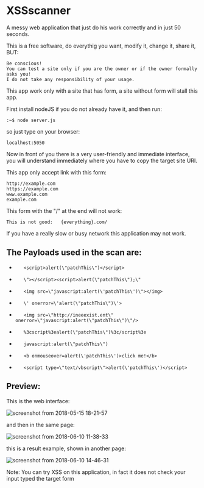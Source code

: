 # XSSscanner

A messy web application that just do his work	correctly and in just 50 seconds.

This is a free software, do everythig you want, modify it, change it, share it, BUT:

	Be conscious!	
	You can test a site only if you are the owner or if the owner formally asks you!
	I do not take any responsibility of your usage. 

This app work only with a site that has form, a site without form will stall this app.

First install nodeJS if you do not already have it, and then run:
	
	:~$ node server.js

so just type on your browser:

	localhost:5050

Now in front of you there is a very user-friendly and immediate interface, 
you will understand immediately where you have to copy the target site URI. 


This app only accept link with this form:
	
	http://example.com
	https://example.com
	www.example.com
	example.com

This form with the "/" at the end will not work: 

	This is not good:   {everything}.com/    



If you have a really slow or busy network this application may not work.


## The Payloads used in the scan are:
-        <script>alert(\"patchThis\")</script>
-        \"></script><script>alert(\"patchThis\");\"
-        <img src=\"javascript:alert(\'patchThis\')\"></img>
-        \' onerror=\'alert(\"patchThis\")\'>
-        <img src=\"http://ineeexist.ent\" onerror=\"javascript:alert(\"patchThis\")\"/>
-        %3cscript%3ealert(\"patchThis\")%3c/script%3e
-        javascript:alert(\"patchThis\")
-        <b onmouseover=alert(\'patchThis\')>click me!</b>
-        <script type=\"text/vbscript\">alert(\'patchThis\')</script>


## Preview: 
This is the web interface:

![screenshot from 2018-05-15 18-21-57](https://user-images.githubusercontent.com/40428406/41969055-8b86c310-7a06-11e8-9a1d-953bd30a1357.png)

and then in the same page:

![screenshot from 2018-06-10 11-38-33](https://user-images.githubusercontent.com/40428406/41969038-807bed1a-7a06-11e8-9ca7-bb5d31f623be.png)

this is a result example, shown in another page:

![screenshot from 2018-06-10 14-46-31](https://user-images.githubusercontent.com/40428406/51487992-af09ae00-1da4-11e9-8398-d26f9c526c25.png)


Note: You can try XSS on this application, in fact it does not check your input typed the target form
